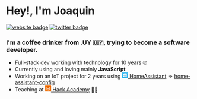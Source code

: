 # Hey!, I'm Joaquin

[![website badge](https://img.shields.io/badge/website-joaquinbeceiro.com.uy-red?style=flat-square)](https://joaquinbeceiro.com.uy)
[![twitter badge](https://img.shields.io/badge/twitter-@juacobeceiro-blue?style=flat-square&logo=twitter)](https://twitter.com/arivanider)


### I'm a coffee drinker from **.UY** :uruguay:, trying to become a software developer.

- Full-stack dev working with technology for 10 years :nerd_face:
- Currently using and loving mainly **JavaScript**
- Working on an IoT project for 2 years using [![Home Assistant logo](./homeassistant-logo.png) HomeAssistant](https://github.com/home-assistant) => [home-assistant-config](https://github.com/JoaquinBeceiro/home-assistant-config)
- Teaching at [![Hack Academy logo](./hack-logo.png) Hack Academy](https://ha.edu.uy) :man_teacher:


